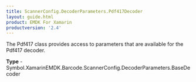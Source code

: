```yaml
---
title: ScannerConfig.DecoderParameters.Pdf417Decoder
layout: guide.html 
product: EMDK For Xamarin 
productversion: '2.4' 
---
```

The Pdf417 class provides access to parameters that are available for the Pdf417 decoder.

**Type** - Symbol.XamarinEMDK.Barcode.ScannerConfig.DecoderParameters.BaseDecoder



